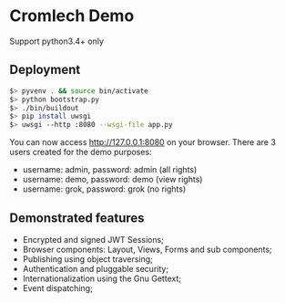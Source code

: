 Cromlech Demo
=============

Support python3.4+ only


Deployment
----------

```bash
$> pyvenv . && source bin/activate
$> python bootstrap.py
$> ./bin/buildout
$> pip install uwsgi
$> uwsgi --http :8080 --wsgi-file app.py
```

You can now access http://127.0.0.1:8080 on your browser.
There are 3 users created for the demo purposes:

  - username: admin, password: admin  (all rights)
  - username: demo, password: demo  (view rights)
  - username: grok, password: grok  (no rights)


Demonstrated features
---------------------

  - Encrypted and signed JWT Sessions;
  - Browser components: Layout, Views, Forms and sub components;
  - Publishing using object traversing;
  - Authentication and pluggable security;
  - Internationalization using the Gnu Gettext;
  - Event dispatching;

